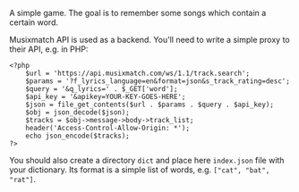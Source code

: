 A simple game. The goal is to remember some songs which contain a certain word.

Musixmatch API is used as a backend. You'll need to write a simple proxy to their API, e.g. in PHP:

```
<?php
    $url = 'https://api.musixmatch.com/ws/1.1/track.search';
    $params = '?f_lyrics_language=en&format=json&s_track_rating=desc';
    $query = '&q_lyrics=' . $_GET['word'];
    $api_key = '&apikey=YOUR-KEY-GOES-HERE';
    $json = file_get_contents($url . $params . $query . $api_key);
    $obj = json_decode($json);
    $tracks = $obj->message->body->track_list;
    header('Access-Control-Allow-Origin: *');
    echo json_encode($tracks);
?>
```

You should also create a directory `dict` and place here `index.json` file with your dictionary.
Its format is a simple list of words, e.g. `["cat", "bat", "rat"]`.
